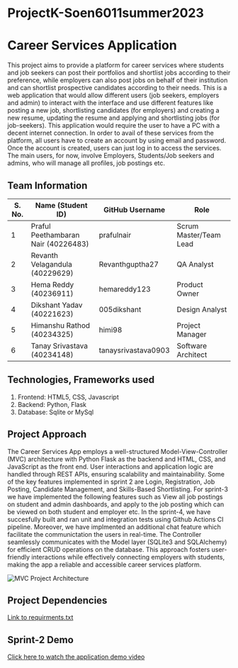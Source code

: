 # ProjectK-Soen6011summer2023

# Career Services Application
This project aims to provide a platform for career services where students and job seekers can post their portfolios and shortlist jobs according to their preference, while employers can also post jobs on behalf of their institution and can shortlist prospective candidates according to their needs. This is a web application that would allow different users (job seekers, employers and admin) to interact with the interface and use different features like posting a new job, shortlisting candidates (for employers) and creating a new resume, updating the resume and applying and shortlisting jobs (for job-seekers). This application would require the user to have a PC with a decent internet connection. In order to avail of these services from the platform, all users have to create an account by using email and password. Once the account is created, users can just log in to access the services. The main users, for now, involve Employers, Students/Job seekers and admins, who will manage all profiles, job postings etc. 


## Team Information
| S. No. | Name (Student ID) | GitHub Username | Role |
|--------------------------------------------------------------|-------------------------------------------------------------------------|---------------------------------------------------------------------------------------------------------|--------------|
| 1 | Praful Peethambaran Nair (40226483) | prafulnair | Scrum Master/Team Lead |
| 2 | Revanth Velagandula (40229629) | Revanthguptha27 | QA Analyst |
| 3 | Hema Reddy (40236911) | hemareddy123 | Product Owner  |
| 4 |Dikshant Yadav (40221623)  | 005dikshant | Design Analyst |
| 5 | Himanshu Rathod (40234325) | himi98 | Project Manager |
| 6 | Tanay Srivastava (40234148) | tanaysrivastava0903 | Software Architect |


## Technologies, Frameworks used
1. Frontend: HTML5, CSS, Javascript
2. Backend: Python, Flask
3. Database: Sqlite or MySql

## Project Approach
The Career Services App employs a well-structured Model-View-Controller (MVC) architecture with Python Flask as the backend and HTML, CSS, and JavaScript as the front end. User interactions and application logic are handled through REST APIs, ensuring scalability and maintainability. Some of the key features implemented in sprint 2 are Login, Registration, Job Posting, Candidate Management, and Skills-Based Shortlisting. For sprint-3 we have implemented the following features such as View all job postings on student and admin dashboards, and apply to the job posting which can be viewed on both student and employer etc. In the sprint-4, we have succesfully built and ran unit and integration tests using Github Actions CI pipeline. Moreover, we have implmented an additional chat feature which facilitate the communictation the users in real-time. The Controller seamlessly communicates with the Model layer (SQLite3 and SQLAlchemy) for efficient CRUD operations on the database. This approach fosters user-friendly interactions while effectively connecting employers with students, making the app a reliable and accessible career services platform.

![MVC Project Architecture](Architecture.png)

## Project Dependencies
[Link to requirments.txt](Sprint%204/requirements.txt)

## Sprint-2 Demo
[Click here to watch the application demo video](https://drive.google.com/drive/folders/1bHFQGDVLoLihGXm1B6A-cowelctm7CRo?usp=sharing)



